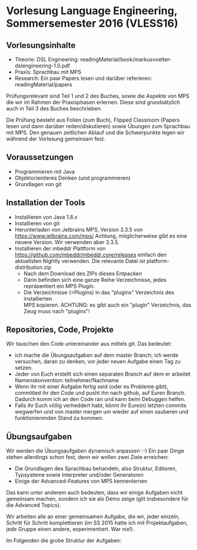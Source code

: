 Vorlesung Language Engineering, Sommersemester 2016 (VLESS16)
======================================================


Vorlesungsinhalte
---------------------------
- Theorie:  DSL Engineering: readingMaterial/book/markusvoelter-dslengineering-1.0.pdf
- Praxis:   Sprachbau mit MPS
- Research: Ein paar Papers lesen und darüber referieren: readingMaterial/papers

Prüfungsrelevant sind Teil 1 und 2 des Buches, sowie die Aspekte von MPS
die wir im Rahmen der Praxisphasen erlernen. Diese sind grundsätzlich auch
in Teil 3 des Buches beschrieben.

Die Prüfung besteht aus Folien (zum Buch), Flipped Classroom (Papers
lesen und dann darüber reden/diskutieren) sowie Übungen zum Sprachbau
mit MPS. Den genauen zeitlichen Ablauf und die Schwerpunkte legen wir
während der Vorlesung gemeinsam fest.

Voraussetzungen
---------------------------
* Programmieren mit Java
* Objektorientieres Denken (und programmieren)
* Grundlagen von git

Installation der Tools
---------------------------

* Installieren von Java 1.8.x 
* Installieren von git
* Herunterladen von Jetbrains MPS, Version 3.3.5 von https://www.jetbrains.com/mps/
  Achtung, möglicherweise gibt es eine neuere Version. Wir verwenden aber 3.3.5.
* Installieren der mbeddr Plattform von https://github.com/mbeddr/mbeddr.core/releases
  einfach den aktuellsten Nightly verwenden. Die relevante Datei ist 
  platform-distribution.zip
    - Nach dem Download des ZIPs dieses Entpacken
    - Darin befinden sich eine ganze Reihe Verzeichnisse, jedes repräsentiert
      ein MPS Plugin. 
    - Die Verzeichnisse (=Plugins) in das "plugins" Verzeichnis des installierten  
      MPS kopieren. ACHTUNG: es gibt auch ein "plugin" Verzeichnis, das Zeug
      muss nach "plugins"!
      
      

Repositories, Code, Projekte
---------------------------
Wir tauschen den Code untereinander aus mittels git. Das bedeutet:
* ich mache die Übungsaufgaben auf dem master Branch; ich werde versuchen,
  daran zu denken, vor jeder neuen Aufgabe einen Tag zu setzen.
* Jeder von Euch erstellt sich einen separaten Branch auf dem er arbeitet
  Namenskonvention: teilnehmer/Nachname
* Wenn ihr mit einer Aufgabe fertig seid (oder es Probleme gibt), 
  committed ihr den Code und pusht ihn nach github, auf Euren Branch. 
  Dadurch komm ich an den Code ran und kann beim Debuggen helfen.
* Falls ihr Euch völlig verheddert habt, könnt ihr Eure(n) letzten commits
  wegwerfen und von master mergen um wieder auf einen sauberen und 
  funktionierenden Stand zu kommen.



Übungsaufgaben
----------------------------------

Wir werden die Übungsaufgaben dynamisch anpassen :-) Ein paar Dinge
stehen allerdings schon fest, denn wir wollen zwei Ziele erreichen:

* Die Grundlagen des Sprachbau behandeln, also Struktur, Editoren, Typsysteme
  sowie Interpreter und/oder Generatoren
* Einige der Advanced-Features von MPS kennenlernen

Das kann unter anderem auch bedeuten, dass wir einige Aufgaben nicht
gemeinsam machen, sondern ich sie als Demo zeige (gilt insbesondere für
die Advanced Topics). 

Wir arbeiten alle an einer gemeinsamen Aufgabe, die wir, jeder einzeln, 
Schritt für Schritt komplettieren (im SS 2015 hatte ich mit Projektaufgaben,
jede Gruppe einen andere, experimentiert. War nix!). 

Im Folgenden die grobe Struktur der Aufgaben:

### 



